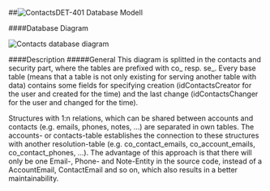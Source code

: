##![Contacts](https://raw.github.com/massiveart/sulu-docs/master/system-requirements/images/contacts.png)DET-401 Database Modell

####Database Diagram

![Contacts database diagram](https://raw.github.com/massiveart/sulu-docs/master/detail-specification/images/db/contacts.png)

####Description
#####General
This diagram is splitted in the contacts and security part, where the tables are prefixed with co_ resp. se_. Every base table (means that a table is not only existing for serving another table with data) contains some fields for specifying creation (idContactsCreator for the user and created for the time) and the last change (idContactsChanger for the user and changed for the time).

Structures with 1:n relations, which can be shared between accounts and contacts (e.g. emails, phones, notes, ...) are separated in own tables. The accounts- or contacts-table establishes the connection to these structures with another resolution-table (e.g. co_contact_emails, co_account_emails, co_contact_phones, ...). The advantage of this approach is that there will only be one Email-, Phone- and Note-Entity in the source code, instead of a AccountEmail, ContactEmail and so on, which also results in a better maintainability.

